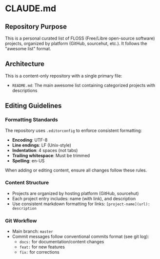 # CLAUDE.md

## Repository Purpose

This is a personal curated list of FLOSS (Free/Libre open-source software) projects, organized by platform (GitHub, sourcehut, etc.). It follows the "awesome list" format.

## Architecture

This is a content-only repository with a single primary file:
- `README.md`: The main awesome list containing categorized projects with descriptions

## Editing Guidelines

### Formatting Standards
The repository uses `.editorconfig` to enforce consistent formatting:
- **Encoding**: UTF-8
- **Line endings**: LF (Unix-style)
- **Indentation**: 4 spaces (not tabs)
- **Trailing whitespace**: Must be trimmed
- **Spelling**: en-US

When adding or editing content, ensure all changes follow these rules.

### Content Structure
- Projects are organized by hosting platform (GitHub, sourcehut)
- Each project entry includes: name (with link), and description
- Use consistent markdown formatting for links: `[project-name](url): description`

### Git Workflow
- Main branch: `master`
- Commit messages follow conventional commits format (see git log):
  - `docs:` for documentation/content changes
  - `feat:` for new features
  - `fix:` for corrections